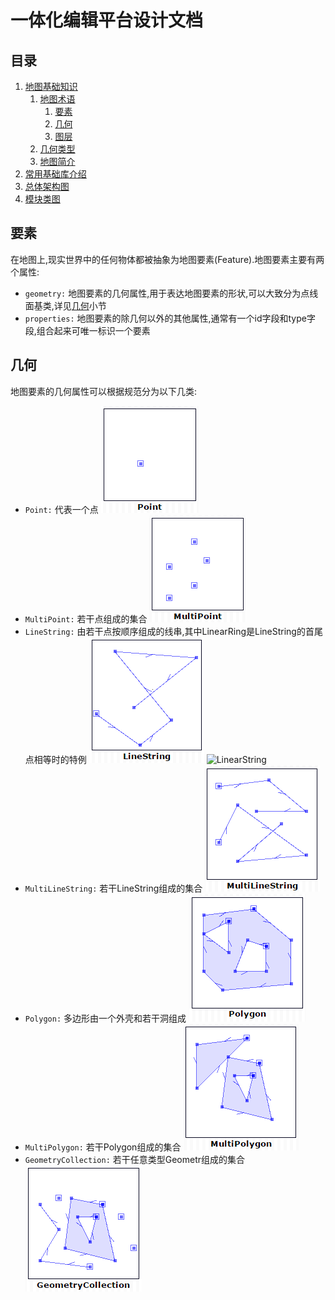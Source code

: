 # 一体化编辑平台设计文档

## 目录

1. [地图基础知识]()
	1. [地图术语]()
		1. [要素](#要素)
		1. [几何](#几何)
		1. [图层]()
	1. [几何类型]()
	1. [地图简介]()
1. [常用基础库介绍]()
1. [总体架构图]()
1. [模块类图]()

## 要素

在地图上,现实世界中的任何物体都被抽象为地图要素(Feature).地图要素主要有两个属性:

* `geometry:` 地图要素的几何属性,用于表达地图要素的形状,可以大致分为点线面基类,详见[几何](#几何)小节
* `properties:` 地图要素的除几何以外的其他属性,通常有一个id字段和type字段,组合起来可唯一标识一个要素

## 几何

地图要素的几何属性可以根据<OpenGIS Simple Features Implementation Specification>规范分为以下几类:
* `Point:` 代表一个点
	![Point](images/Point.png)	
* `MultiPoint:` 若干点组成的集合
	![MultiPoint](images/MultiPoint.png)
* `LineString:` 由若干点按顺序组成的线串,其中LinearRing是LineString的首尾点相等时的特例
	![LineString](images/LineString.png)
	![LinearString](images/LinearString.png)
* `MultiLineString:` 若干LineString组成的集合
	![MultiLineString](images/MultiLineString.png)
* `Polygon:` 多边形由一个外壳和若干洞组成
	![Polygon](images/Polygon.png)
* `MultiPolygon:` 若干Polygon组成的集合
	![MultiPolygon](images/MultiPolygon.png)
* `GeometryCollection:` 若干任意类型Geometr组成的集合
	![GeometryCollection](images/GeometryCollection.png)
